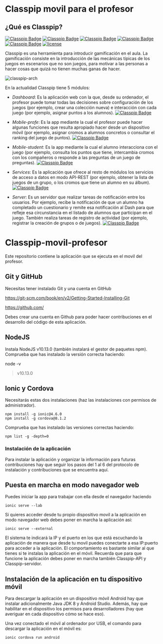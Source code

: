 # Classpip movil para el profesor

## ¿Qué es Classpip?

[![Classpip Badge](https://img.shields.io/badge/classpip-dashboard-brightgreen.svg)](https://github.com/rocmeseguer/classpip-dashboard)
[![Classpip Badge](https://img.shields.io/badge/classpip-mobile--profe-brightgreen)](https://github.com/rocmeseguer/classpip-mobile-profe)
[![Classpip Badge](https://img.shields.io/badge/classpip-mobile--student-brightgreen)](https://github.com/rocmeseguer/classpip-mobile-student)
[![Classpip Badge](https://img.shields.io/badge/classpip-server-brightgreen.svg)](https://github.com/rocmeseguer/classpip-server)
[![Classpip Badge](https://img.shields.io/badge/classpip-services-brightgreen.svg)](https://github.com/rocmeseguer/classpip-services)
[![license](https://img.shields.io/badge/license-Apache%202.0-blue.svg)](https://github.com/classpip/classpip/blob/master/LICENSE)


Classpip es una herramienta para introducir gamificación en el aula. La gamificación consiste en la introducción de las mecánicas típicas de los juegos en escenarios que no son juegos, para motivar a las personas a hacer cosas que quizá no tienen muchas ganas de hacer.

![classpip-arch](https://github.com/classpip/classpip/raw/master/images/project-architecture.png)

En la actualidad Classpip tiene 5 módulos:
 
* *Dashboard*: Es la aplicación web con la que, desde su ordenador, el profesor puede tomar todas las decisiones sobre configuración de los juegos (por ejemplo, crear una colección nueva) e interacción con cada juego (por ejemplo, asignar puntos a los alumnos).
 [![Classpip Badge](https://img.shields.io/badge/classpip-dashboard-brightgreen.svg)](https://github.com/rocmeseguer/classpip-dashboard)

* *Mobile-profe*: Es la app mediante la cual el profesor puede hacer algunas funciones que resulta apropiado hacer desde un dispositivo móvil (por ejemplo, asignar cromos a alumnos concretos o consultar el ranking del juego de puntos).
 [![Classpip Badge](https://img.shields.io/badge/classpip-mobile--profe-brightgreen)](https://github.com/rocmeseguer/classpip-mobile-profe)

* *Mobile-student*: Es la app mediante la cual el alumno interacciona con el juego (por ejemplo, consulta los puntos que tiene, intercambia cromos con los compañeros o responde a las preguntas de un juego de preguntas). 
[![Classpip Badge](https://img.shields.io/badge/classpip-mobile--student-brightgreen)](https://github.com/rocmeseguer/classpip-mobile-student)
  
* *Services*: Es la aplicación que ofrece al resto de módulos los servicios de acceso a datos en modo API-REST  (por ejemplo, obtener la lista de juegos de un grupo, o los cromos que tiene un alumno en su álbum).
 [![Classpip Badge](https://img.shields.io/badge/classpip-services-brightgreen.svg)](https://github.com/rocmeseguer/classpip-services)
 
 * *Server*: Es un servidor que realizar tareas de notificación entre los usuarios. Por ejemplo, recibe la notificación de que un alumno ha completado un cuestionario y remite esa notificación al Dash para que refleje esa circunstancia en el listado de alumnos que participan en el juego. También realiza tareas de registro de actividad (por ejemplo, registrar la creación de grupos o de juegos).
 [![Classpip Badge](https://img.shields.io/badge/classpip-server-brightgreen.svg)](https://github.com/rocmeseguer/classpip-server)

  
# Classpip-movil-profesor

Este repositorio contiene la aplicación que se ejecuta en el movil del profesor.

## Git y GitHub

Necesitas tener instalado Git y una cuenta en GitHub
 
https://git-scm.com/book/en/v2/Getting-Started-Installing-Git
 
https://github.com/

Debes crear una cuenta en Github para poder hacer contribuciones en el desarrollo del código de esta aplicación.

## NodeJS

Instala NodeJS v10.13.0 (también instalará el gestor de paquetes npm). Comprueba que has instalado la versión correcta haciendo:

node -v
> v10.13.0

## Ionic y Cordova

Necesitarás estas dos instalaciones (haz las instalaciones con permisos de administrador).

```
npm install -g ionic@4.6.0
npm install -g cordova@8.1.2
```
Comprueba que has instalado las versiones correctas haciendo:

```
npm list -g -depth=0
```


### Instalación de la aplicación

Para instalar la aplicación y organizar la información para futuras contribuciones hay que seguir los pasos del 1 al 6 del protocolo de instalación y contríbuciones que se encuentra aquí.


## Puesta en marcha en modo navegador web

Puedes iniciar la app para trabajar con ella desde el navegador haciendo

```
ionic serve --lab
```
Si quieres acceder desde tu propio dispositivo movil a la aplicación en modo navegador web debes poner en marcha la aplicación asi:

```
ionic serve --external
```
El sistema te indicará la IP y el puerto en los que está escuchando la aplicación de manera que desde tu movil puedes conectarte a esa IP:puerto para acceder a la aplicación. El comportamiento es bastante similar al que tienes si te instalas la aplicación en el móvil.
Recuerda que para que funcione la aplicación debes poner en marcha también Classpip-API y Classpip-servidor.
 
## Instalación de la aplicación en tu dispositivo móvil

Para descargar la aplicación en un dispositivo móvil Android hay que instalar adicionalmente Java JDK 8 y Android Studio. Además, hay que habilitar en el dispositivo los permisos para desarrolladores (hay que averiguar en cada dispositivo cómo se hace eso).

Una vez conectado el móvil al ordenador por USB, el comando para descargar la aplicación en el móvil es:
```
ionic cordova run android
```


